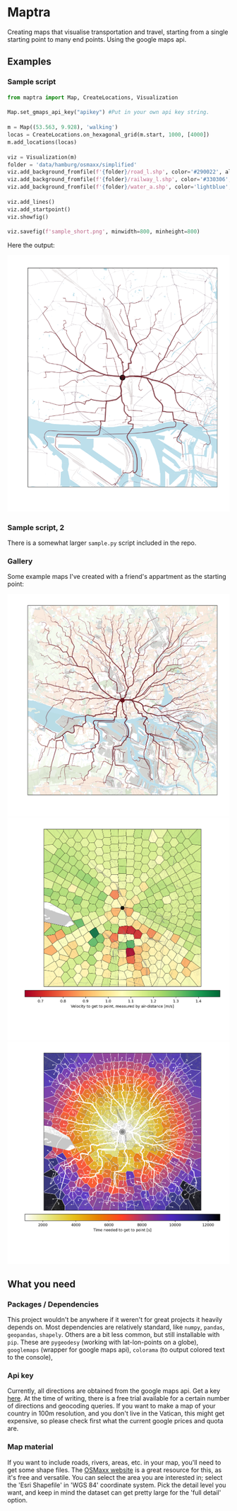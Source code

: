 # Maptra

Creating maps that visualise transportation and travel, starting from a single starting point to many end points. 
Using the google maps api.

## Examples

### Sample script

```python
from maptra import Map, CreateLocations, Visualization

Map.set_gmaps_api_key("apikey") #Put in your own api key string.

m = Map((53.563, 9.928), 'walking')
locas = CreateLocations.on_hexagonal_grid(m.start, 1000, [4000])
m.add_locations(locas)

viz = Visualization(m)
folder = 'data/hamburg/osmaxx/simplified'
viz.add_background_fromfile(f'{folder}/road_l.shp', color='#290022', alpha=0.8)
viz.add_background_fromfile(f'{folder}/railway_l.shp', color='#330306', alpha=0.2)
viz.add_background_fromfile(f'{folder}/water_a.shp', color='lightblue', alpha=0.8)
                            
viz.add_lines()
viz.add_startpoint()
viz.showfig()

viz.savefig(f'sample_short.png', minwidth=800, minheight=800)
```

Here the output:

![image](sample_short.png)

### Sample script, 2

There is a somewhat larger `sample.py` script included in the repo.

### Gallery

Some example maps I've created with a friend's appartment as the starting point:

![image](examples/lines_on_color_medium.png)
![image](examples/voronoi_speed_medium.png)
![image](examples/trippy_medium.png)

## What you need

### Packages / Dependencies

This project wouldn't be anywhere if it weren't for great projects it heavily depends on.
Most dependencies are relatively standard, like `numpy`, `pandas`, `geopandas`, `shapely`.
Others are a bit less common, but still installable with `pip`. These are `pygeodesy` (working with lat-lon-points on a globe), `googlemaps` (wrapper for google maps api), `colorama` (to output colored text to the console),  

### Api key

Currently, all directions are obtained from the google maps api. Get a key [here](https://developers.google.com/maps/documentation/embed/get-api-key). At the time of writing, there is a free trial available for a certain number of directions and geocoding queries. If you want to make a map of your country in 100m resolution, and you don't live in the Vatican, this might get expensive, so please check first what the current google prices and quota are.

### Map material

If you want to include roads, rivers, areas, etc. in your map, you'll need to get some shape files. The [OSMaxx website](https://osmaxx.hsr.ch) is a great resource for this, as it's free and versatile. You can select the area you are interested in; select the 'Esri Shapefile' in 'WGS 84' coordinate system. Pick the detail level you want, and keep in mind the dataset can get pretty large for the 'full detail' option.
